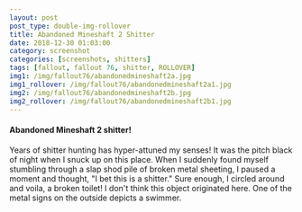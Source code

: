 ```yaml
---
layout: post
post_type: double-img-rollover
title: Abandoned Mineshaft 2 Shitter
date: 2018-12-30 01:03:00
category: screenshot
categories: [screenshots, shitters]
tags: [fallout, fallout 76, shitter, ROLLOVER]
img1: /img/fallout76/abandonedmineshaft2a.jpg
img1_rollover: /img/fallout76/abandonedmineshaft2a1.jpg
img2: /img/fallout76/abandonedmineshaft2b.jpg
img2_rollover: /img/fallout76/abandonedmineshaft2b1.jpg
---
```

#### Abandoned Mineshaft 2 shitter!

Years of shitter hunting has hyper-attuned my senses! It was the pitch black of night when I snuck up on this place. When I suddenly found myself stumbling through a slap shod pile of broken metal sheeting, I paused a moment and thought, "I bet this is a shitter." Sure enough, I circled around and voila, a broken toilet! I don't think this object originated here. One of the metal signs on the outside depicts a swimmer.
